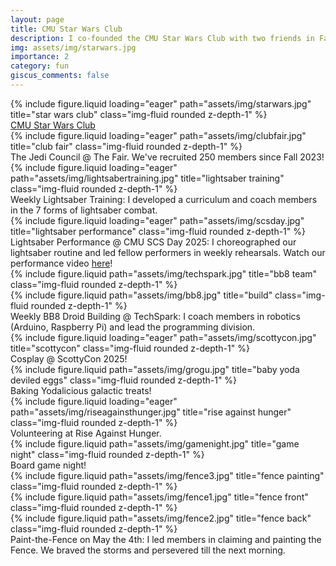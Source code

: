 ```yaml
---
layout: page
title: CMU Star Wars Club
description: I co-founded the CMU Star Wars Club with two friends in Fall 2023 to build a community of Star Wars fans across the CMU galaxy. Check out some activities that I've led as the 2024-2025 President!
img: assets/img/starwars.jpg
importance: 2
category: fun
giscus_comments: false
---
```


<div class="row">
    <div class="col-sm mt-3 mt-md-0">
        {% include figure.liquid loading="eager" path="assets/img/starwars.jpg" title="star wars club" class="img-fluid rounded z-depth-1" %}
    </div>
</div>
<div class="caption">
    <a href="https://tartanconnect.cmu.edu/starwars/home/">CMU Star Wars Club</a>
</div>

<div class="row">
    <div class="col-sm mt-3 mt-md-0">
        {% include figure.liquid loading="eager" path="assets/img/clubfair.jpg" title="club fair" class="img-fluid rounded z-depth-1" %}
    </div>
</div>
<div class="caption">
    The Jedi Council @ The Fair. We've recruited 250 members since Fall 2023!
</div>

<div class="row">
    <div class="col-sm mt-3 mt-md-0">
        {% include figure.liquid loading="eager" path="assets/img/lightsabertraining.jpg" title="lightsaber training" class="img-fluid rounded z-depth-1" %}
    </div>
</div>
<div class="caption">
    Weekly Lightsaber Training: I developed a curriculum and coach members in the 7 forms of lightsaber combat.
</div>

<div class="row">
    <div class="col-sm mt-3 mt-md-0">
        {% include figure.liquid loading="eager" path="assets/img/scsday.jpg" title="lightsaber performance" class="img-fluid rounded z-depth-1" %}
    </div>
</div>
<div class="caption">
    Lightsaber Performance @ CMU SCS Day 2025: I choreographed our lightsaber routine and led fellow performers in weekly rehearsals. Watch our performance video <a href="https://drive.google.com/file/d/1Sc3fsx4zW1eFj29J7XpqOoNanf3nF5gb/view?usp=sharing">here</a>!
</div>

<div class="row justify-content-sm-center">
    <div class="col-sm-6 mt-3 mt-md-0">
        {% include figure.liquid path="assets/img/techspark.jpg" title="bb8 team" class="img-fluid rounded z-depth-1" %}
    </div>
    <div class="col-sm-6 mt-3 mt-md-0">
        {% include figure.liquid path="assets/img/bb8.jpg" title="build" class="img-fluid rounded z-depth-1" %}
    </div>
</div>
<div class="caption">
    Weekly BB8 Droid Building @ TechSpark: I coach members in robotics (Arduino, Raspberry Pi) and lead the programming division.
</div>

<div class="row">
    <div class="col-sm mt-3 mt-md-0">
        {% include figure.liquid loading="eager" path="assets/img/scottycon.jpg" title="scottycon" class="img-fluid rounded z-depth-1" %}
    </div>
</div>
<div class="caption">
    Cosplay @ ScottyCon 2025!
</div>

<div class="row justify-content-sm-center">
    <div class="col-sm mt-3 mt-md-0">
        {% include figure.liquid path="assets/img/grogu.jpg" title="baby yoda deviled eggs" class="img-fluid rounded z-depth-1" %}
    </div>
</div>

<div class="caption">
    Baking Yodalicious galactic treats!
</div>

<div class="row">
    <div class="col-sm mt-3 mt-md-0">
        {% include figure.liquid loading="eager" path="assets/img/riseagainsthunger.jpg" title="rise against hunger" class="img-fluid rounded z-depth-1" %}
    </div>
</div>
<div class="caption">
    Volunteering at Rise Against Hunger.
</div>

<div class="row justify-content-sm-center">
    <div class="col-sm-8 mt-3 mt-md-0">
        {% include figure.liquid path="assets/img/gamenight.jpg" title="game night" class="img-fluid rounded z-depth-1" %}
    </div>
</div>

<div class="caption">
    Board game night!
</div>

<div class="row justify-content-sm-center">
    <div class="col-sm mt-3 mt-md-0">
        {% include figure.liquid path="assets/img/fence3.jpg" title="fence painting" class="img-fluid rounded z-depth-1" %}
    </div>
</div>
<div class="row justify-content-sm-center">
    <div class="col-sm mt-3 mt-md-0">
        {% include figure.liquid path="assets/img/fence1.jpg" title="fence front" class="img-fluid rounded z-depth-1" %}
    </div>
</div>
<div class="row justify-content-sm-center">
    <div class="col-sm mt-3 mt-md-0">
        {% include figure.liquid path="assets/img/fence2.jpg" title="fence back" class="img-fluid rounded z-depth-1" %}
    </div>
</div>
<div class="caption">
    Paint-the-Fence on May the 4th: I led members in claiming and painting the Fence. We braved the storms and persevered till the next morning.
</div>